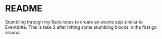 # README

Stumbling through my Rails notes to create an events app similar to Eventbrite. This is take 2 after hitting some stumbling blocks in the first go around.

